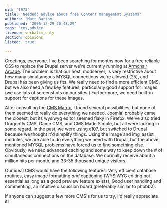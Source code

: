 ```yaml
---
nid: '1973'
title: 'Needed: advice about free Content Management Systems'
authors: 'Matt Barton'
published: '2006-12-29 20:48:29'
tags: 'cms,advice'
license: verbatim_only
section: opinions
listed: 'true'

---
```

Greetings, everyone. I've been searching for months now for a free reliable CSS to replace the Drupal server we're currently running at [Armchair Arcade](http://armchairarcade.com). The problem is that our host, modserver, is very restrictive about how many simultaneous MYSQL connections we're allowed (25), and Drupal has been giving us fits. We really need to find a more efficient CMS, but we also need a few key features, particularly good support for images (we use lots of screenshots on our sites.) Furthermore, we need built-in support for captions for these images. 

After consulting the [CMS Matrix](http://www.cmsmatrix.org/), I found several possibilities, but none of them seemed to really do everything we needed. Joomla! probably came the closest, but its wysiwyg editor seemed flaky in Firefox. We've also tried Dragonfly CMS, Game CMS, and CMS Made Simple, but all were lacking in some regard. In the past, we were using e107, but switched to Drupal because we thought it'd simplify things. Using the image and img_assist modules, we are able to do everything we need with Drupal, but the above mentioned MYSQL problems have forced us to find something else. Obviously, we need advanced caching and some way to keep down the # of simultaneous connections on the database. We normally receive about a million hits per month, and 33-35 thousand unique visitors.

Our ideal CMS would have the following features: Very efficient database routines, easy image formatting *and* captioning (WYSIWYG editing not essential as long as a good preview feature exists), Good user handling and commenting, an intuitive discussion board (preferably similar to phpbb2). 

If anyone can suggest a few more CMS's for us to try, I'd really appreciate it! 

